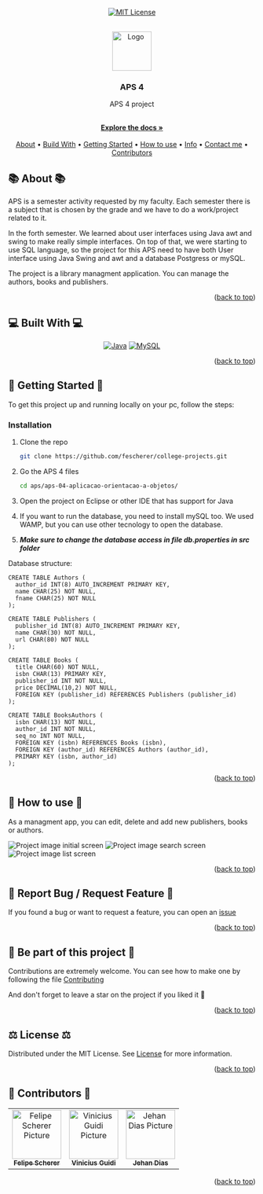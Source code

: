 <a name="readme-top"></a>

<div align="center">

[![MIT License][license-shield]][license-url]

  <br />
  <a href="https://github.com/fescherer/college-projects">
    <img src="https://user-images.githubusercontent.com/62115215/218600027-5eda2e8c-b177-437b-86e4-2003c5ef6eef.png" alt="Logo" width="80" height="80">
  </a>

<h3 align="center">APS 4</h3>

<p align="center">

APS 4 project

<br />
<a href="https://github.com/fescherer/college-projects"><strong>Explore the docs »</strong></a>
<br />
<br />
<a href="#about">About</a>
•
<a href="#stack">Build With</a>
•
<a href="#install">Getting Started</a>
•
<a href="#usage">How to use</a>
•
<a href="#info">Info</a>
•
<a href="#contact">Contact me</a>
•
<a href="#contributors">Contributors</a>
</p>
</div>

<!-- **********************🐲About🐲********************** -->

<a name="about"></a>

## 📚 About 📚

APS is a semester activity requested by my faculty. Each semester there is a subject that is chosen by the grade and we have to do a work/project related to it.

In the forth semester. We learned about user interfaces using Java awt and swing to make really simple interfaces. On top of that, we were starting to use SQL language, so the project for this APS need to have both User interface using Java Swing and awt and a database Postgress or mySQL.

The project is a library managment application. You can manage the authors, books and publishers.

<p align="right">(<a href="#readme-top">back to top</a>)</p>

<!-- **********************🐲Built With🐲********************** -->

<a name="stack"></a>

## 💻 Built With 💻

<div align="center">

[![Java][java]][java-url]
[![MySQL][mysql]][mysql-url]

</div>

<p align="right">(<a href="#readme-top">back to top</a>)</p>

<!-- **********************🐲Getting Started🐲********************** -->

<a name="install"></a>

## 🚂 Getting Started 🚂

To get this project up and running locally on your pc, follow the steps:

### Installation

1. Clone the repo
   ```sh
   git clone https://github.com/fescherer/college-projects.git
   ```
2. Go the APS 4 files
   ```sh
   cd aps/aps-04-aplicacao-orientacao-a-objetos/
   ```
3. Open the project on Eclipse or other IDE that has support for Java

4. If you want to run the database, you need to install mySQL too. We used WAMP, but you can use other tecnology to open the database.

5. _**Make sure to change the database access in file db.properties in src folder**_

Database structure:

```mysql
CREATE TABLE Authors (
  author_id INT(8) AUTO_INCREMENT PRIMARY KEY,
  name CHAR(25) NOT NULL,
  fname CHAR(25) NOT NULL
);

CREATE TABLE Publishers (
  publisher_id INT(8) AUTO_INCREMENT PRIMARY KEY,
  name CHAR(30) NOT NULL,
  url CHAR(80) NOT NULL
);

CREATE TABLE Books (
  title CHAR(60) NOT NULL,
  isbn CHAR(13) PRIMARY KEY,
  publisher_id INT NOT NULL,
  price DECIMAL(10,2) NOT NULL,
  FOREIGN KEY (publisher_id) REFERENCES Publishers (publisher_id)
);

CREATE TABLE BooksAuthors (
  isbn CHAR(13) NOT NULL,
  author_id INT NOT NULL,
  seq_no INT NOT NULL,
  FOREIGN KEY (isbn) REFERENCES Books (isbn),
  FOREIGN KEY (author_id) REFERENCES Authors (author_id),
  PRIMARY KEY (isbn, author_id)
);
```

<p align="right">(<a href="#readme-top">back to top</a>)</p>

<!-- **********************🐲How to use🐲********************** -->

<a name="usage"></a>

## 🙋 How to use 🙋

As a managment app, you can edit, delete and add new publishers, books or authors.

![Project image initial screen](https://user-images.githubusercontent.com/62115215/218890436-6570d175-62b3-4cb7-954c-0bec17a653c1.png)
![Project image search screen](https://user-images.githubusercontent.com/62115215/218890438-819cf6c7-f448-4c4d-80ed-4cfe716d1376.png)
![Project image list screen](https://user-images.githubusercontent.com/62115215/218890440-3e16b71c-908c-4bae-8768-3ed842065a23.png)

<p align="right">(<a href="#readme-top">back to top</a>)</p>

<!-- **********************🐲Report Bug / Request Feature🐲********************** -->
<a name="issue"></a>

## 🐞 Report Bug / Request Feature 🐞

If you found a bug or want to request a feature, you can open an [issue](https://github.com/fescherer/utils/blob/main/ISSUE.md)

<p align="right">(<a href="#readme-top">back to top</a>)</p>


<!-- **********************🐲Be part of this project🐲********************** -->
<a name="contributing"></a>

## 👋 Be part of this project 👋

Contributions are extremely welcome. You can see how to make one by following the file [Contributing](https://github.com/fescherer/utils/blob/main/CONTRIBUTING.md)

And don't forget to leave a star on the project if you liked it 🤩

<p align="right">(<a href="#readme-top">back to top</a>)</p>


<!-- **********************🐲License🐲********************** -->
<a name="license"></a>

## ⚖️ License ⚖️

Distributed under the MIT License. See [License](LICENSE) for more information.

<p align="right">(<a href="#readme-top">back to top</a>)</p>


<!-- **********************🐲Contributors🐲********************** -->

<a name="contributors"></a>

## 🤗 Contributors 🤗

<table>
  <tr>
    <td align="center">
      <a href="https://github.com/fescherer">
        <img src="https://avatars.githubusercontent.com/u/62115215" width="100px;" alt="Felipe Scherer Picture"/><br>
        <sub>
          <b>Felipe Scherer</b>
        </sub>
      </a>
    </td>
    <td align="center">
      <a href="https://github.com/viniGuidi">
        <img src="https://avatars.githubusercontent.com/viniGuidi" width="100px;"  alt="Vinicius Guidi Picture"/><br>
        <sub>
          <b>Vinicius Guidi</b>
        </sub>
      </a>
    </td>
    <td align="center">
      <a href="https://github.com/Luxyz">
        <img src="https://avatars.githubusercontent.com/Luxyz" width="100px;"  alt="Jehan Dias Picture"/><br>
        <sub>
          <b>Jehan Dias</b>
        </sub>
      </a>
    </td>
  </tr>
</table>

<p align="right">(<a href="#readme-top">back to top</a>)</p>

<!-- MARKDOWN LINKS & IMAGES -->

[contributors-shield]: https://img.shields.io/github/contributors/fescherer/college-projects.svg?style=for-the-badge
[contributors-url]: https://github.com/fescherer/college-projects/graphs/contributors
[forks-shield]: https://img.shields.io/github/forks/fescherer/college-projects.svg?style=for-the-badge
[forks-url]: https://github.com/fescherer/college-projects/network/members
[stars-shield]: https://img.shields.io/github/stars/fescherer/college-projects.svg?style=for-the-badge
[stars-url]: https://github.com/fescherer/college-projects/stargazers
[issues-shield]: https://img.shields.io/github/issues/fescherer/college-projects.svg?style=for-the-badge
[issues-url]: https://github.com/fescherer/college-projects/issues
[license-shield]: https://img.shields.io/github/license/fescherer/college-projects.svg?style=for-the-badge
[license-url]: https://github.com/fescherer/college-projects/blob/master/LICENSE
[linkedin-shield]: https://img.shields.io/badge/-LinkedIn-black.svg?style=for-the-badge&logo=linkedin&colorB=0E76A8
[linkedin-url]: https://www.linkedin.com/in/fescherer
[youtube-shield]: https://img.shields.io/badge/YouTube-FF0000?style=for-the-badge&logo=youtube&logoColor=white
[youtube-url]: https://www.youtube.com/channel/UCySqmz_Rohnl53VLoNQsnKg
[github-shield]: https://img.shields.io/badge/Github-000000?style=for-the-badge&logo=github&logoColor=white
[github-url]: https://github.com/fescherer
[java]: https://img.shields.io/badge/java-%23ED8B00.svg?style=for-the-badge&logo=java&logoColor=white
[java-url]: https://www.java.com
[mysql]: https://img.shields.io/badge/mysql-%2300f.svg?style=for-the-badge&logo=mysql&logoColor=white
[mysql-url]: https://www.mysql.com
[info-contribute-shield]: https://img.shields.io/badge/👋-How%20to%20contribute-blue.svg?style=for-the-badge
[info-contribute-url]: https://github.com/fescherer/utils/blob/main/CONTRIBUTING.md
[info-issues-shield]: https://img.shields.io/badge/🐞-How%20to%20create%20an%20issue-blue.svg?style=for-the-badge
[info-issues-url]: https://github.com/fescherer/utils/blob/main/ISSUE.md

